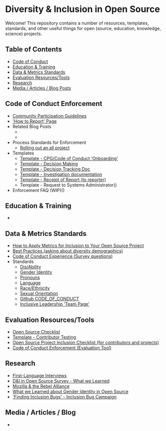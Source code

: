 # Diversity & Inclusion in Open Source

Welcome! This repository contains a number of resources, templates, standards, and other useful things for open (source, education, knowledge, science) projects.

## Table of Contents
- [Code of Conduct](#code-of-conduct-enforcement)
- [Education & Training](#education--training)
- [Data & Metrics Standards](#data--metrics-standards)
- [Evaluation Resources/Tools](#evaluation-resourcestools)
- [Research](#research)
- [Media / Articles / Blog Posts](#media--articles--blog-posts)

## Code of Conduct Enforcement
- [Community Participation Guidelines]()
- ['How to Report' Page]()
- Related Blog Posts
    - []()
    - []()
- Process Standards for Enforcement
    - [Rolling out an all project]()
- Templates
    - [Template - CPG/Code of Conduct 'Onboarding']()
    - [Template - Decision Making]()
    - [Template - Decision Tracking Doc]()
    - [Template - Investigation documentation]()
    - [Template - Receipt of Report (to reporter)]()
    - Template - Request to Systems Administrator()
- Enforcement FAQ (WIP)()

## Education & Training
-

## Data & Metrics Standards
- [How to Apply Metrics for Inclusion to Your Open Source Project]()
- [Best Practices (asking about diversity demographics)]()
- [Code of Conduct Experience (Survey questions)]()
- Standards
    - [Dis/Ability]()
    - [Gender Identity]()
    - [Pronouns]()
    - [Language]()
    - [Race/Ethnicity]()
    - [Sexual Orientation]()
    - [Github CODE_OF_CONDUCT]()
    - [Inclusive Leadership 'Team Page']()

## Evaluation Resources/Tools
- [Open Source Checklist]()
- [Template - Contributor Testing]()
- [Open Source Project Inclusion Checklist (for contributors and projects)]()
- [Code of Conduct Enforcement (Evaluation Tool)]()

## Research
- [First-Language Interviews]()
- [D&I in Open Source Survey - What we Learned]()
- [Mozilla & the Rebel Alliance]()
- [What we Learned about Gender Identity in Open Source]()
- ['Finding Inclusion Bugs' - Inclusion Bug Campaign]()

## Media / Articles / Blog
- 





